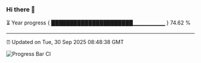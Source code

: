 ### Hi there 👋

⏳ Year progress { ██████████████████████▁▁▁▁▁▁▁▁ } 74.62 %

---

⏰ Updated on Tue, 30 Sep 2025 08:48:38 GMT

![Progress Bar CI](https://github.com/IshwaranRudhara/GIT-ACTION/workflows/Progress%20Bar%20CI/badge.svg)
